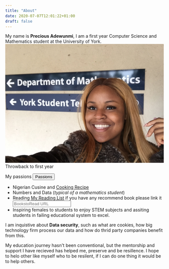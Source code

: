 ```yaml
---
title: "About"
date: 2020-07-07T12:01:22+01:00
draft: false
---
```


My name is __Precious Adewunmi__, I am a first year Computer Science and Mathematics student at the University of York. ![yorkpicture](yorkpicture.JPG) Throwback to first year

My passions 
<button type="button"> Passions</button>
- Nigerian Cusine and <a href="https://www.instagram.com/cookingwithsach/" target="_blank">Cooking Recipe</a> 
- Numbers and Data (*typical of a mathematics student*)
- Reading [My Reading List](https://www.youtube.com/watch?v=1K645YXdEJY) if you have any recommend book please link it  <input type="text" placeholder="BookstoRead URL">
- Inspiring females to students to enjoy STEM subjects and assiting students in failing educational system to excel. 

I am inquistive about **Data security**, such as what are cookies, how big technology firm process our data and how do thrid party companies benefit from this. 

My education journey hasn't been conventional, but the mentorship and support I have recieved has helped me, preserve and be resillence. I hope to helo other like myself who to be resilent, if I can do one thing it would be to help others.


